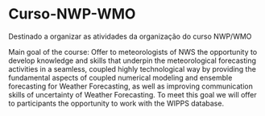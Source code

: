 # Curso-NWP-WMO
Destinado a organizar as atividades da organização do curso NWP/WMO

Main goal of the course: Offer to meteorologists of NWS the opportunity to develop knowledge and skills that underpin the meteorological forecasting activities in a seamless, coupled highly technological way by providing the fundamental aspects of coupled numerical modeling and ensemble forecasting for Weather Forecasting, as well as improving communication skills of uncertainty of Weather Forecasting. To meet this goal we will offer to participants the opportunity to work with the WIPPS database. 

